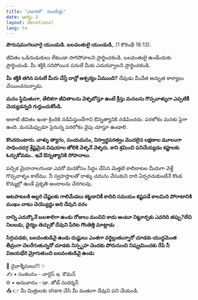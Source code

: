 ```yaml
---
title: "ఎడారిలో  సెలయేర్లు"
date: ఆగస్టు 3
layout: devotional
lang: te
---
```


**పౌరుషముగలవారై యుండుడి. బలవంతులై యుండుడి**_  (1 కొరింథీ 16:13).

జీవితం ఒడిదుడుకులు లేకుండా సాగిపోవాలని ప్రార్థించకండి. బలవంతులై ఉండేందుకు ప్రార్థించండి. మీ శక్తికి సరిపోయిన పనులే మీకు ఎదురవ్వాలని ప్రార్థించకండి. 

**మీ శక్తికి తగిన పనులే మీరు చేస్తే దాన్లో ఆశ్చర్యం ఏముంది?**
 దేవుడు మీచేత అద్భుత కార్యాలు చేయించనున్నాడు.

**మనం స్థిమితంగా, తేలికగా జీవితాలను వెళ్ళబోస్తూ ఉంటే క్రీస్తు మనలను గొప్పవాళ్ళుగా ఎప్పటికీ చెయ్యడన్నది గుర్తుంచుకోండి.** 

అలాటి జీవితం ఇంకా క్రిందికి నడిపిస్తుందేగాని ఔన్నత్యానికి నడిపించదు. పరలోకం మనకు పైగా ఉంది. మనమెప్పుడూ పైనున్న పరలోకం వైపు చూస్తూ ఉండాలి. 

**కొందరుంటారు. వాళ్ళు త్యాగం, సంయమనం, నిస్వార్థపరత్వం మొదలైన లక్షణాల మూలంగా సాధించదగ్గ శ్రేష్టమైన విషయాల జోలికి వెళ్ళనే వెళ్ళరు. కాని శ్రమించి పనిచేయ్యడం కష్టాలకు ఓర్చుకోవడం.. ఇవే ఔన్నత్యానికి సోపానాలు.**

 పచ్చిక మైదానాలగుండా ఎవరో మనకోసం సిద్ధం చేసిన మెత్తటి కాలిబాటల మీదుగా వెళ్తే గొప్పవాళ్ళం కాలేము. నీ స్వహస్తాలతో రాళ్ళు చదును చేసుకుని దారి ఏర్పరచుకుంటేనే కొండ కొమ్మల్లో ఉండే ప్రకృతి అందాలను చేరగలవు.

**ఆటపాటలకి అల్లరి చేష్టలకు గాలిమేడలు కట్టడానికీ కాదిది సమయం కష్టపడే కాలమిది పోరాటానికి ముఖం చాటు చెయ్యొద్దు అది దేవుని వరం**

**దాన్ని ఎదుర్కొనే బలశాలిగా ఉండు రోజులు మంచివి కాదు అంటూ నిట్టూర్చకు ఎవరిది తప్పు?లేచి నిలబడు, ధైర్యం తెచ్చుకో దేవుని పేరిట గొంతెత్తి మాట్లాడు**

**సిగ్గుపడకు, బలవంతుడివై ఉండు దుష్టులు ఎంతగా వర్థిల్లుతున్నారో చూడకు యుద్ధమెంత తీవ్రంగా చెలరేగుతున్నదో చూడకు నిస్పృహ చెందకు పోరునుంచి నిష్క్రమించకు రేపే నీ విజయభేరి మ్రోగుతుంది బలవంతుడివై ఉండు**


<div class="blessing">🙏 <span class="bless-text">దైవాశ్శీసులు!!!</span> ✨</div>

<div class="credit">✍️ <span class="credit-text">▪ సంకలనం - చార్లెస్ ఇ. కౌమన్</span></div>
<div class="credit">🌐 <span class="credit-text">▪ అనువాదం - డా. జోబ్ సుదర్శన్</span></div>


<div class="share">📤 👉 <span class="share-text">మీ మిత్రులకు share చేసి మీ వంతుగా దేవుని పని చేయండి.</span></div>

